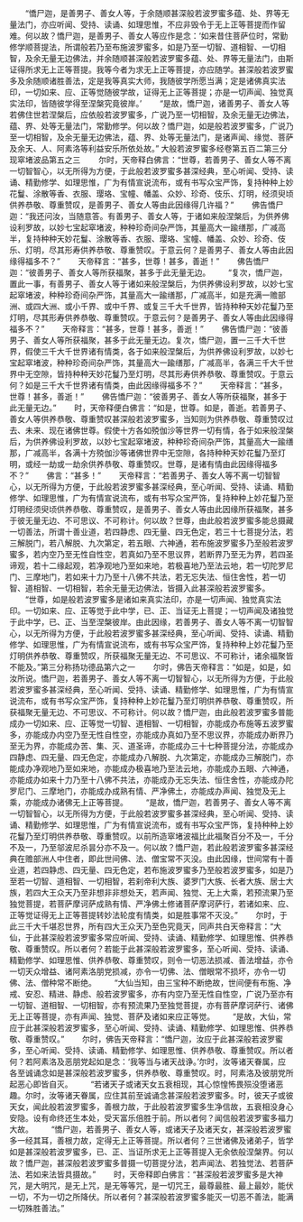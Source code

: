 <!-- { "loadSidebar": true } -->
　　“憍尸迦，是善男子、善女人等，于余随顺甚深般若波罗蜜多蕴、处、界等无量法门，亦应听闻、受持、读诵、如理思惟，不应非毁令于无上正等菩提而作留难。何以故？憍尸迦，是善男子、善女人等应作是念：‘如来昔住菩萨位时，常勤修学顺菩提法，所谓般若乃至布施波罗蜜多，如是乃至一切智、道相智、一切相智，及余无量无边佛法，并余随顺甚深般若波罗蜜多蕴、处、界等无量法门，由斯证得所求无上正等菩提。我等今者为求无上正等菩提，亦应随学。甚深般若波罗蜜多及余随顺诸胜善法，定是我等真实大师，我随彼学所愿当满；定是诸佛真实法印，一切如来、应、正等觉随彼学故，证得无上正等菩提；亦是一切声闻、独觉真实法印，皆随彼学得至涅槃究竟彼岸。’
　　“是故，憍尸迦，诸善男子、善女人等若佛住世若涅槃后，应依般若波罗蜜多，广说乃至一切相智，及余无量无边佛法，蕴、界、处等无量法门，常勤修学。何以故？憍尸迦，如是般若波罗蜜多，广说乃至一切相智，及余无量无边佛法，蕴、界、处等无量法门，是诸声闻、缘觉、菩萨及余天、人、阿素洛等利益安乐所依处故。”
大般若波罗蜜多经卷第五百二第三分现窣堵波品第五之三
　　尔时，天帝释白佛言：“世尊，若善男子、善女人等不离一切智智心，以无所得为方便，于此般若波罗蜜多甚深经典，至心听闻、受持、读诵、精勤修学、如理思惟，广为有情宣说流布，或有书写众宝严饰，复持种种上妙花鬘、涂散等香、衣服、璎珞、宝幢、幡盖、众妙、珍奇、伎乐、灯明，经须臾顷供养恭敬、尊重赞叹，是善男子、善女人等由此因缘得几许福？”
　　佛告憍尸迦：“我还问汝，当随意答。有善男子、善女人等，于诸如来般涅槃后，为供养佛设利罗故，以妙七宝起窣堵波，种种珍奇间杂严饰，其量高大一踰缮那，广减高半，复持种种天妙花鬘、涂散等香、衣服、璎珞、宝幢、幡盖、众妙、珍奇、伎乐、灯明，尽其形寿供养恭敬、尊重赞叹。于意云何？是善男子、善女人等由此因缘得福多不？”
　　天帝释言：“甚多，世尊！甚多，善逝！”
　　佛告憍尸迦：“彼善男子、善女人等所获福聚，甚多于此无量无边。
　　“复次，憍尸迦，置此一事，有善男子、善女人等于诸如来般涅槃后，为供养佛设利罗故，以妙七宝起窣堵波，种种珍奇间杂严饰，其量高大一踰缮那，广减高半，如是充满一赡部洲、或四大洲、或小千界、或中千界、或复三千大千世界，皆持种种天妙花鬘乃至灯明，尽其形寿供养恭敬、尊重赞叹。于意云何？是善男子、善女人等由此因缘得福多不？”
　　天帝释言：“甚多，世尊！甚多，善逝！”
　　佛告憍尸迦：“彼善男子、善女人等所获福聚，甚多于此无量无边。复次，憍尸迦，置一三千大千世界，假使三千大千世界诸有情类，各于如来般涅槃后，为供养佛设利罗故，以妙七宝起窣堵波，种种珍奇间杂严饰，其量高大一踰缮那，广减高半，各满三千大千世界中无空隙，皆持种种天妙花鬘乃至灯明，尽其形寿供养恭敬、尊重赞叹。于意云何？如是三千大千世界诸有情类，由此因缘得福多不？”
　　天帝释言：“甚多，世尊！甚多，善逝！”
　　佛告憍尸迦：“彼善男子、善女人等所获福聚，甚多于此无量无边。”
　　时，天帝释便白佛言：“如是，世尊。如是，善逝。若善男子、善女人等供养恭敬、尊重赞叹甚深般若波罗蜜多，当知则为供养恭敬、尊重赞叹过去、未来、现在诸佛世尊。假使十方各如殑伽沙等世界一切有情，各于如来般涅槃后，为供养佛设利罗故，以妙七宝起窣堵波，种种珍奇间杂严饰，其量高大一踰缮那，广减高半，各满十方殑伽沙等诸佛世界中无空隙，各持种种天妙花鬘乃至灯明，或经一劫或一劫余供养恭敬、尊重赞叹。世尊，是诸有情由此因缘得福多不？”
　　佛言：“甚多！”
　　天帝释言：“若善男子、善女人等不离一切智智心，以无所得为方便，于此般若波罗蜜多甚深经典，至心听闻、受持、读诵、精勤修学、如理思惟，广为有情宣说流布，或有书写众宝严饰，复持种种上妙花鬘乃至灯明经须臾顷供养恭敬、尊重赞叹，是善男子、善女人等由此因缘所获福聚，甚多于彼无量无边、不可思议、不可称计。何以故？世尊，由此般若波罗蜜多能总摄藏一切善法，所谓十善业道，若四静虑、四无量、四无色定，若三十七菩提分法，若三解脱门，若八解脱、九次第定，若五眼、六神通，若布施波罗蜜多乃至般若波罗蜜多，若内空乃至无性自性空，若真如乃至不思议界，若断界乃至无为界，若四圣谛观，若十二缘起观，若净观地乃至如来地，若极喜地乃至法云地，若一切陀罗尼门、三摩地门，若如来十力乃至十八佛不共法，若无忘失法、恒住舍性，若一切智、道相智、一切相智，若余无量无边佛法，皆摄入此甚深般若波罗蜜多。
　　“世尊，如是般若波罗蜜多是诸如来真实法印，亦是一切声闻、独觉真实法印。一切如来、应、正等觉于此中学，已、正、当证无上菩提；一切声闻及诸独觉于此中学，已、正、当至涅槃彼岸。由此因缘，若善男子、善女人等不离一切智智心，以无所得为方便，于此般若波罗蜜多甚深经典，至心听闻、受持、读诵、精勤修学、如理思惟，广为有情宣说流布，或有书写众宝严饰，复持种种上妙花鬘乃至灯明供养恭敬、尊重赞叹，所获福聚无量无边、不可思议、不可称计，诸余福聚皆不能及。”第三分称扬功德品第六之一
　　尔时，佛告天帝释言：“如是，如是，如汝所说。憍尸迦，若善男子、善女人等不离一切智智心，以无所得为方便，于此般若波罗蜜多甚深经典，至心听闻、受持、读诵、精勤修学、如理思惟，广为有情宣说流布，或有书写众宝严饰，复持种种上妙花鬘乃至灯明供养恭敬、尊重赞叹，所获福聚无量无边、不可思议、不可称计。何以故？憍尸迦，由此般若波罗蜜多普能成办一切如来、应、正等觉一切智、道相智、一切相智，亦能成办布施等五波罗蜜多，亦能成办内空乃至无性自性空，亦能成办真如乃至不思议界，亦能成办断界乃至无为界，亦能成办苦、集、灭、道圣谛，亦能成办三十七种菩提分法，亦能成办四静虑、四无量、四无色定，亦能成办八解脱、九次第定，亦能成办三解脱门，亦能成办净观地乃至如来地，亦能成办极喜地乃至法云地，亦能成办五眼、六神通，亦能成办如来十力乃至十八佛不共法，亦能成办无忘失法、恒住舍性，亦能成办陀罗尼门、三摩地门，亦能成办成熟有情、严净佛土，亦能成办声闻、独觉及无上乘，亦能成办诸佛无上正等菩提。
　　“是故，憍尸迦，若善男子、善女人等不离一切智智心，以无所得为方便，于此般若波罗蜜多甚深经典，至心听闻、受持、读诵、精勤修学、如理思惟，广为有情宣说流布，或有书写众宝严饰，复持种种上妙花鬘乃至灯明供养恭敬、尊重赞叹。以前所造窣堵波福比此福聚百分不及一，千分不及一，乃至邬波尼杀昙分亦不及一。何以故？憍尸迦，若此般若波罗蜜多甚深经典在赡部洲人中住者，即此世间佛、法、僧宝常不灭没。由此因缘，世间常有十善业道，若四静虑、四无量、四无色定，若布施波罗蜜多乃至般若波罗蜜多，如是乃至若一切智、道相智、一切相智，若刹帝利大族、婆罗门大族、长者大族、居士大族，若四大王众天乃至非想非非想处天，若声闻、独觉、无上大乘，若预流果乃至独觉菩提，若菩萨摩诃萨成熟有情、严净佛土修诸菩萨摩诃萨行，若诸如来、应、正等觉证得无上正等菩提转妙法轮度有情类，如是胜事常不灭没。”
　　尔时，于此三千大千堪忍世界，所有四大王众天乃至色究竟天，同声共白天帝释言：“大仙，于此甚深般若波罗蜜多常应听闻、受持、读诵、精勤修学、如理思惟、供养恭敬、尊重赞叹。所以者何？若能于此甚深般若波罗蜜多，至心听闻、受持、读诵、精勤修学、如理思惟、供养恭敬、尊重赞叹，则令一切恶法损减、善法增益，亦令一切天众增益、诸阿素洛朋党损减，亦令一切佛、法、僧眼常不损坏，亦令一切佛、法、僧种常不断绝。
　　“大仙当知，由三宝种不断绝故，世间便有布施、净戒、安忍、精进、静虑、般若波罗蜜多，亦有内空乃至无性自性空，广说乃至亦有一切智、道相智、一切相智，亦有预流果乃至独觉菩提，亦有菩萨摩诃萨行、诸佛无上正等菩提，亦有声闻、独觉、菩萨及诸如来应正等觉。
　　“是故，大仙，常应于此甚深般若波罗蜜多，至心听闻、受持、读诵、精勤修学、如理思惟、供养恭敬、尊重赞叹。”
　　尔时，佛告天帝释言：“憍尸迦，汝应于此甚深般若波罗蜜多，至心听闻、受持、读诵、精勤修学、如理思惟、供养恭敬、尊重赞叹。所以者何？若阿素洛及恶朋党起如是念：‘我等当与诸天战诤。’尔时，汝等诸天眷属，应各至诚诵念如是甚深般若波罗蜜多，供养恭敬、尊重赞叹。时，阿素洛及彼朋党所起恶心即皆自灭。
　　“若诸天子或诸天女五衰相现，其心惊惶怖畏殒没堕诸恶趣。尔时，汝等诸天眷属，应住其前至诚诵念甚深般若波罗蜜多。时，彼天子或彼天女，闻此般若波罗蜜多，善根力故，于此般若波罗蜜多生净信故，五衰相没身心安隐。设有命终还生本处，受天富乐倍胜于前。所以者何？闻信般若波罗蜜多福力大故。
　　“憍尸迦，若善男子、善女人等，或诸天子及诸天女，甚深般若波罗蜜多一经其耳，善根力故，定得无上正等菩提。所以者何？三世诸佛及诸弟子，皆学如是甚深般若波罗蜜多，已、正、当证所求无上正等菩提入无余依般涅槃界。何以故？憍尸迦，甚深般若波罗蜜多普摄一切菩提分法，若声闻法、若独觉法、若菩萨法、若如来法皆具摄故。”
　　时，天帝释即白佛言：“甚深般若波罗蜜多是大神咒，是大明咒，是无上咒，是无等等咒，是一切咒王，最尊最胜、最上最妙，能伏一切，不为一切之所降伏。所以者何？甚深般若波罗蜜多能灭一切恶不善法，能满一切殊胜善法。”
